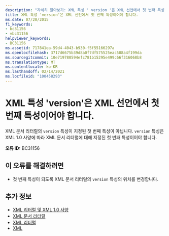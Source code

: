 ```yaml
---
description: "자세히 알아보기: XML 특성 ' version '은 XML 선언에서 첫 번째 특성 이어야 합니다."
title: XML 특성 'version'은 XML 선언에서 첫 번째 특성이어야 합니다.
ms.date: 07/20/2015
f1_keywords:
- bc31156
- vbc31156
helpviewer_keywords:
- BC31156
ms.assetid: 717841ea-59d4-4043-b930-f5f55166297a
ms.openlocfilehash: 3717d6675b39d8a0f7df575525eac508a4f199da
ms.sourcegitcommit: 10e719780594efc781b15295e499c66f316068b8
ms.translationtype: MT
ms.contentlocale: ko-KR
ms.lasthandoff: 02/14/2021
ms.locfileid: "100458293"
---
```

# <a name="xml-attribute-version-must-be-the-first-attribute-in-xml-declaration"></a>XML 특성 'version'은 XML 선언에서 첫 번째 특성이어야 합니다.

XML 문서 리터럴의 `version` 특성이 지정된 첫 번째 특성이 아닙니다. `version` 특성은 XML 1.0 사양에 따라 XML 문서 리터럴에 대해 지정된 첫 번째 특성이어야 합니다.  
  
 **오류 ID:** BC31156  
  
## <a name="to-correct-this-error"></a>이 오류를 해결하려면  
  
- 첫 번째 특성이 되도록 XML 문서 리터럴의 `version` 특성의 위치를 변경합니다.  
  
## <a name="see-also"></a>추가 정보

- [XML 리터럴 및 XML 1.0 사양](../programming-guide/language-features/xml/xml-literals-and-the-xml-1-0-specification.md)
- [XML 문서 리터럴](../language-reference/xml-literals/xml-document-literal.md)
- [XML 리터럴](../language-reference/xml-literals/index.md)
- [XML](../programming-guide/language-features/xml/index.md)
